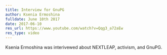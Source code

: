 ```yaml
---
title: Interview for GnuPG
author: Ksenia Ermoshina
fulldate: June 10th 2017
date: 2017-06-10
res_url: https://www.youtube.com/watch?v=Qqg3_a72aEw
res_type: video
---
```


Ksenia Ermoshina was interivewed about NEXTLEAP, activism, and GnuPG.
